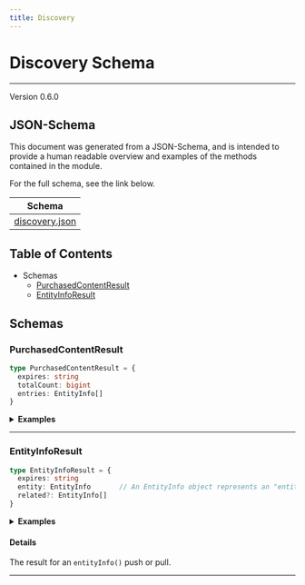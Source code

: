 ```yaml
---
title: Discovery
---
```

# Discovery Schema
---
Version 0.6.0


## JSON-Schema
This document was generated from a JSON-Schema, and is intended to provide a human readable overview and examples of the methods contained in the module.

For the full schema, see the link below.

| Schema |
|--------|
| [discovery.json](https://github.com/rdkcentral/firebolt-openrpc/blob/feature/badger-parity/src/schemas/discovery.json) |

## Table of Contents
 
 - Schemas
    - [PurchasedContentResult](#purchasedcontentresult)
    - [EntityInfoResult](#entityinforesult)

## Schemas

### PurchasedContentResult

```typescript
type PurchasedContentResult = {
  expires: string
  totalCount: bigint
  entries: EntityInfo[]
}
```




<details>
  <summary><b>Examples</b></summary>

```json
```

</details>

---

### EntityInfoResult

```typescript
type EntityInfoResult = {
  expires: string
  entity: EntityInfo       // An EntityInfo object represents an "entity" on the platform. Currently, only entities of type `program` are supported. `programType` must be supplied to identify the program type.
  related?: EntityInfo[]
}
```




<details>
  <summary><b>Examples</b></summary>

```json
```

</details>

#### Details

The result for an `entityInfo()` push or pull.

---



